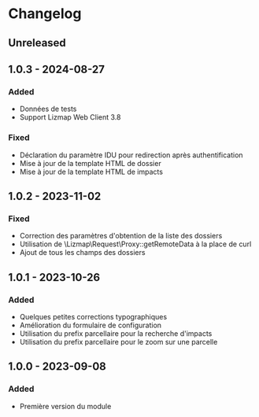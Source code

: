 # Changelog

## Unreleased

## 1.0.3 - 2024-08-27

### Added

* Données de tests
* Support Lizmap Web Client 3.8

### Fixed

* Déclaration du paramètre IDU pour redirection après authentification
* Mise à jour de la template HTML de dossier
* Mise à jour de la template HTML de impacts

## 1.0.2 - 2023-11-02

### Fixed

* Correction des paramètres d'obtention de la liste des dossiers
* Utilisation de \Lizmap\Request\Proxy::getRemoteData à la place de curl
* Ajout de tous les champs des dossiers

## 1.0.1 - 2023-10-26

### Added

* Quelques petites corrections typographiques
* Amélioration du formulaire de configuration
* Utilisation du prefix parcellaire pour la recherche d'impacts
* Utilisation du prefix parcellaire pour le zoom sur une parcelle

## 1.0.0 - 2023-09-08

### Added

* Première version du module
